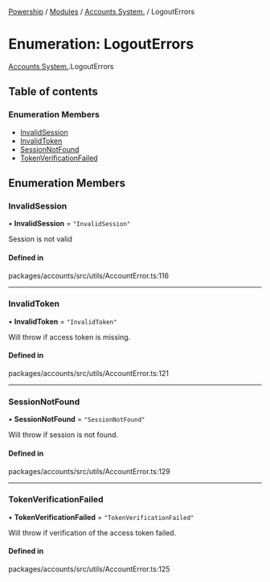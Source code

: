 [Powership](../README.md) / [Modules](../modules.md) / [Accounts System.](../modules/Accounts_System_.md) / LogoutErrors

# Enumeration: LogoutErrors

[Accounts System.](../modules/Accounts_System_.md).LogoutErrors

## Table of contents

### Enumeration Members

- [InvalidSession](Accounts_System_.LogoutErrors.md#invalidsession)
- [InvalidToken](Accounts_System_.LogoutErrors.md#invalidtoken)
- [SessionNotFound](Accounts_System_.LogoutErrors.md#sessionnotfound)
- [TokenVerificationFailed](Accounts_System_.LogoutErrors.md#tokenverificationfailed)

## Enumeration Members

### InvalidSession

• **InvalidSession** = ``"InvalidSession"``

Session is not valid

#### Defined in

packages/accounts/src/utils/AccountError.ts:116

___

### InvalidToken

• **InvalidToken** = ``"InvalidToken"``

Will throw if access token is missing.

#### Defined in

packages/accounts/src/utils/AccountError.ts:121

___

### SessionNotFound

• **SessionNotFound** = ``"SessionNotFound"``

Will throw if session is not found.

#### Defined in

packages/accounts/src/utils/AccountError.ts:129

___

### TokenVerificationFailed

• **TokenVerificationFailed** = ``"TokenVerificationFailed"``

Will throw if verification of the access token failed.

#### Defined in

packages/accounts/src/utils/AccountError.ts:125
